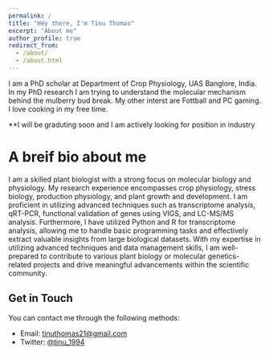 ```yaml
---
permalink: /
title: "Hey there, I'm Tinu Thomas"
excerpt: "About me"
author_profile: true
redirect_from: 
  - /about/
  - /about.html
---
```


I am a PhD scholar at Department of Crop Physiology, UAS Banglore, India. In my PhD research I am trying to understand the molecular mechanism behind the mulberry bud break. My other interst are Fottball and PC gaming. I love cooking in my free time.

**I will be graduting soon and I am actively looking for position in industry

A breif bio about me
======
I am a skilled plant biologist with a strong focus on molecular biology and physiology. My research experience encompasses crop physiology, stress biology, production physiology, and plant growth and development. I am proficient in utilizing advanced techniques such as transcriptome analysis, qRT-PCR, functional validation of genes using VIGS, and LC-MS/MS analysis. Furthermore, I have utilized Python and R for transcriptome analysis, allowing me to handle basic programming tasks and effectively extract valuable insights from large biological datasets. With my expertise in utilizing advanced techniques and data management skills, I am well-prepared to contribute to various plant biology or molecular genetics-related projects and drive meaningful advancements within the scientific community.


Get in Touch
------
You can contact me through the following methods:

- Email: [tinuthomas21@gmail.com](mailto:tinuthomas21@gmail.com)
- Twitter: [@tinu_1994](https://twitter.com/tinu_1994)
